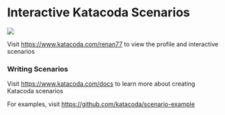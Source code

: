 # Interactive Katacoda Scenarios

[![](http://shields.katacoda.com/katacoda/renan77/count.svg)](https://www.katacoda.com/renan77 "Get your profile on Katacoda.com")

Visit https://www.katacoda.com/renan77 to view the profile and interactive scenarios

### Writing Scenarios
Visit https://www.katacoda.com/docs to learn more about creating Katacoda scenarios

For examples, visit https://github.com/katacoda/scenario-example
